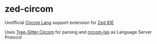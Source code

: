 # zed-circom

Unofficial [Circom Lang](https://iden3.io/circom) support extension for [Zed IDE](https://zed.dev/)

Uses [Tree-Sitter Circom](https://github.com/Decurity/tree-sitter-circom) for parsing and [circom-lsp](https://github.com/rubydusa/circom-lsp) as Language Server Protocol
